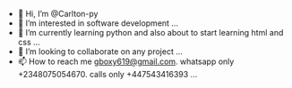 - 👋 Hi, I’m @Carlton-py
- 👀 I’m interested in software development ...
- 🌱 I’m currently learning python and also about to start learning html and css ...
- 💞️ I’m looking to collaborate on any project ...
- 📫 How to reach me gboxy619@gmail.com. whatsapp only +2348075054670. calls only +447543416393 ...

<!---
Carlton-py/Carlton-py is a ✨ special ✨ repository because its `README.md` (this file) appears on your GitHub profile.
You can click the Preview link to take a look at your changes.
--->
